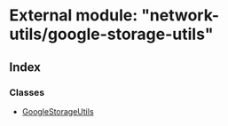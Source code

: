 # External module: "network-utils/google-storage-utils"

## Index

### Classes

* [GoogleStorageUtils](../classes/_network_utils_google_storage_utils_.googlestorageutils.md)
